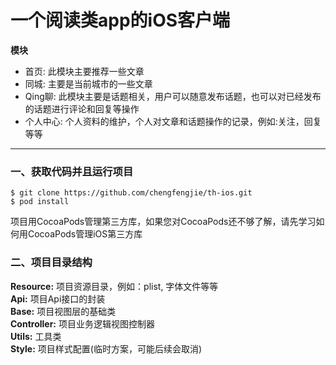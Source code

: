 # 一个阅读类app的iOS客户端

**模块**      
* 首页: 此模块主要推荐一些文章   
* 同城: 主要是当前城市的一些文章   
* Qing聊: 此模块主要是话题相关，用户可以随意发布话题，也可以对已经发布的话题进行评论和回复等操作   
* 个人中心: 个人资料的维护，个人对文章和话题操作的记录，例如:关注，回复等等    

---

### 一、获取代码并且运行项目

```
$ git clone https://github.com/chengfengjie/th-ios.git
$ pod install
```

项目用CocoaPods管理第三方库，如果您对CocoaPods还不够了解，请先学习如何用CocoaPods管理iOS第三方库

### 二、项目目录结构

**Resource:** 项目资源目录，例如：plist, 字体文件等等  
**Api:** 项目Api接口的封装  
**Base:** 项目视图层的基础类  
**Controller:** 项目业务逻辑视图控制器  
**Utils:** 工具类    
**Style:** 项目样式配置(临时方案，可能后续会取消)   

